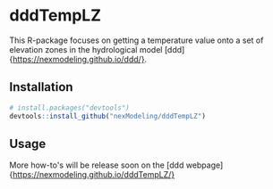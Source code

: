 # dddTempLZ

This R-package focuses on getting a temperature value onto a set of elevation zones in the hydrological model [ddd]{https://nexmodeling.github.io/ddd/}.

## Installation

```R
# install.packages("devtools")
devtools::install_github("nexModeling/dddTempLZ")
```

## Usage

More how-to's will be release soon on the [ddd webpage]{https://nexmodeling.github.io/dddTempLZ/}
